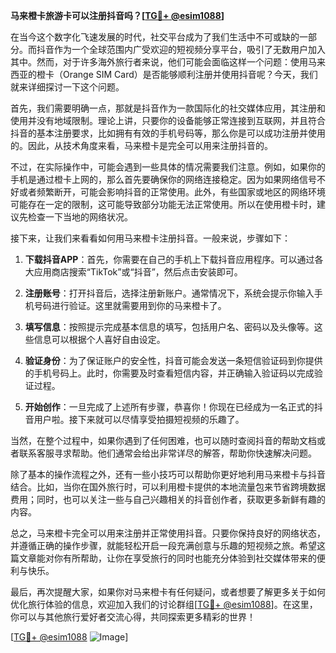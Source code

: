 **马来橙卡旅游卡可以注册抖音吗？[[TG💪+ @esim1088](https://t.me/s/esim1088)]**

在当今这个数字化飞速发展的时代，社交平台成为了我们生活中不可或缺的一部分。而抖音作为一个全球范围内广受欢迎的短视频分享平台，吸引了无数用户加入其中。然而，对于许多海外旅行者来说，他们可能会面临这样一个问题：使用马来西亚的橙卡（Orange SIM Card）是否能够顺利注册并使用抖音呢？今天，我们就来详细探讨一下这个问题。

首先，我们需要明确一点，那就是抖音作为一款国际化的社交媒体应用，其注册和使用并没有地域限制。理论上讲，只要你的设备能够正常连接到互联网，并且符合抖音的基本注册要求，比如拥有有效的手机号码等，那么你是可以成功注册并使用的。因此，从技术角度来看，马来橙卡是完全可以用来注册抖音的。

不过，在实际操作中，可能会遇到一些具体的情况需要我们注意。例如，如果你的手机是通过橙卡上网的，那么首先要确保你的网络连接稳定。因为如果网络信号不好或者频繁断开，可能会影响抖音的正常使用。此外，有些国家或地区的网络环境可能存在一定的限制，这可能导致部分功能无法正常使用。所以在使用橙卡时，建议先检查一下当地的网络状况。

接下来，让我们来看看如何用马来橙卡注册抖音。一般来说，步骤如下：

1. **下载抖音APP**：首先，你需要在自己的手机上下载抖音应用程序。可以通过各大应用商店搜索“TikTok”或“抖音”，然后点击安装即可。

2. **注册账号**：打开抖音后，选择注册新账户。通常情况下，系统会提示你输入手机号码进行验证。这里就需要用到你的马来橙卡了。

3. **填写信息**：按照提示完成基本信息的填写，包括用户名、密码以及头像等。这些信息可以根据个人喜好自由设定。

4. **验证身份**：为了保证账户的安全性，抖音可能会发送一条短信验证码到你提供的手机号码上。此时，你需要及时查看短信内容，并正确输入验证码以完成验证过程。

5. **开始创作**：一旦完成了上述所有步骤，恭喜你！你现在已经成为一名正式的抖音用户啦。接下来就可以尽情享受拍摄短视频的乐趣了。

当然，在整个过程中，如果你遇到了任何困难，也可以随时查阅抖音的帮助文档或者联系客服寻求帮助。他们通常会给出非常详尽的解答，帮助你快速解决问题。

除了基本的操作流程之外，还有一些小技巧可以帮助你更好地利用马来橙卡与抖音结合。比如，当你在国外旅行时，可以利用橙卡提供的本地流量包来节省跨境数据费用；同时，也可以关注一些与自己兴趣相关的抖音创作者，获取更多新鲜有趣的内容。

总之，马来橙卡完全可以用来注册并正常使用抖音。只要你保持良好的网络状态，并遵循正确的操作步骤，就能轻松开启一段充满创意与乐趣的短视频之旅。希望这篇文章能对你有所帮助，让你在享受旅行的同时也能充分体验到社交媒体带来的便利与快乐。

最后，再次提醒大家，如果你对马来橙卡有任何疑问，或者想要了解更多关于如何优化旅行体验的信息，欢迎加入我们的讨论群组[[TG💪+ @esim1088](https://t.me/s/esim1088)]。在这里，你可以与其他旅行爱好者交流心得，共同探索更多精彩的世界！

[[TG💪+ @esim1088](https://t.me/s/esim1088) ![Image](https://i.postimg.cc/4NQfJmqS/Snipaste-2025-05-13-00-14-12.png)]